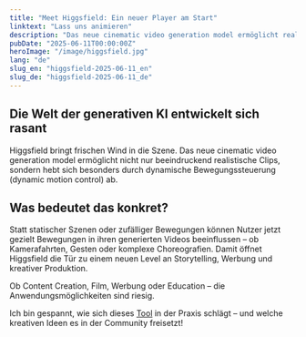 ```yaml
---
title: "Meet Higgsfield: Ein neuer Player am Start"
linktext: "Lass uns animieren"
description: "Das neue cinematic video generation model ermöglicht realistische Clips."
pubDate: "2025-06-11T00:00:00Z"
heroImage: "/image/higgsfield.jpg"
lang: "de"
slug_en: "higgsfield-2025-06-11_en"
slug_de: "higgsfield-2025-06-11_de"
---
```



## Die Welt der generativen KI entwickelt sich rasant 
Higgsfield bringt frischen Wind in die Szene. Das neue cinematic video generation model ermöglicht nicht nur beeindruckend realistische Clips, sondern hebt sich besonders durch dynamische Bewegungssteuerung (dynamic motion control) ab.

## Was bedeutet das konkret?
Statt statischer Szenen oder zufälliger Bewegungen können Nutzer jetzt gezielt Bewegungen in ihren generierten Videos beeinflussen – ob Kamerafahrten, Gesten oder komplexe Choreografien. Damit öffnet Higgsfield die Tür zu einem neuen Level an Storytelling, Werbung und kreativer Produktion.

Ob Content Creation, Film, Werbung oder Education – die Anwendungsmöglichkeiten sind riesig.

Ich bin gespannt, wie sich dieses [Tool](https://higgsfield.ai/) in der Praxis schlägt – und welche kreativen Ideen es in der Community freisetzt!
